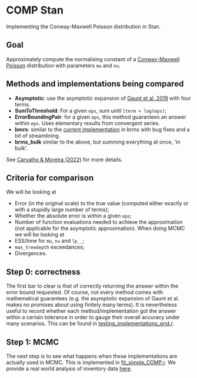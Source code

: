 # COMP Stan
Implementing the Conway-Maxwell Poisson distribution in Stan.

## Goal
Approximately compute the normalising constant of a [Conway-Maxwell Poisson](https://en.wikipedia.org/wiki/Conway%E2%80%93Maxwell%E2%80%93Poisson_distribution) distribution with parameters `mu` and `nu`. 

## Methods and implementations being compared

- **Asymptotic**: use the asymptotic expansion of [Gaunt et al. 2019](https://ideas.repec.org/a/spr/aistmt/v71y2019i1d10.1007_s10463-017-0629-6.html) with four terms.
- **SumToThreshold**: For a given `eps`, sum until `lterm < log(eps)`;
- **ErrorBoundingPair**: for a given `eps`, this method guarantees an answer within `eps`. Uses elementary results from convergent series.
- **bmrs**: similar to the [current implementation]( https://github.com/paul-buerkner/brms/blob/master/inst/chunks/fun_com_poisson.stan) in brms with bug fixes and a bit of streamlining.
- **brms_bulk** similar to the above, but summing everything at once, 'in bulk'.

See [Carvalho & Moreira (2022)](https://arxiv.org/abs/2202.06121) for more details.


## Criteria for comparison

We will be looking at 
- Error (in the original scale) to the true value (computed either exactly or with a stupidly large number of terms);
- Whether the absolute error is within a given `eps`;
- Number of function evaluations needed to achieve the approximation (not applicable for the asymptotic approximation).
When doing MCMC we will be looking at
- ESS/time for `mu`,  `nu` and `lp__`;
- `max_treedepth` exceedances;
- Divergences.

## Step 0: correctness

The first bar to clear is that of correctly returning the answer within the error bound requested.
Of course, not every method comes with mathematical guarantees (e.g. the asymptotic expansion of Gaunt et al. makes no promises about using finitely many terms).
It is nevertheless useful to record whether each method/implementation got the answer within a certain tolerance in order to gauge their overall accuracy under many scenarios.
This can be found in [testing_implementations_grid.r](https://github.com/maxbiostat/COMP_Stan/blob/main/testing_implementations_grid.r).

## Step 1: MCMC

The next step is to see what happens when these implementations are actually used in MCMC.
This is implemented in [fit_simple_COMP.r](https://github.com/maxbiostat/COMP_Stan/blob/main/fit_simple_COMP.r).
We provide a real world analysis of inventory data [here](https://github.com/maxbiostat/COMP_Stan/blob/main/fit_inventory_COMP_reparametrisation.r). 
